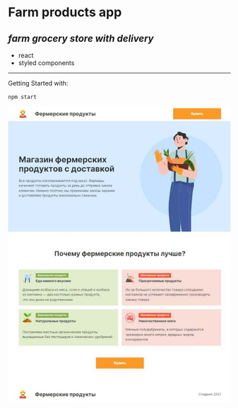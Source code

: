 # Farm products app
## _farm grocery store with delivery_

- react
- styled components

---

Getting Started with:

```sh
npm start
```

![Иллюстрация к проекту](https://github.com/MikhailLavrov/farm_prod/raw/master/shortcut.jpg)
